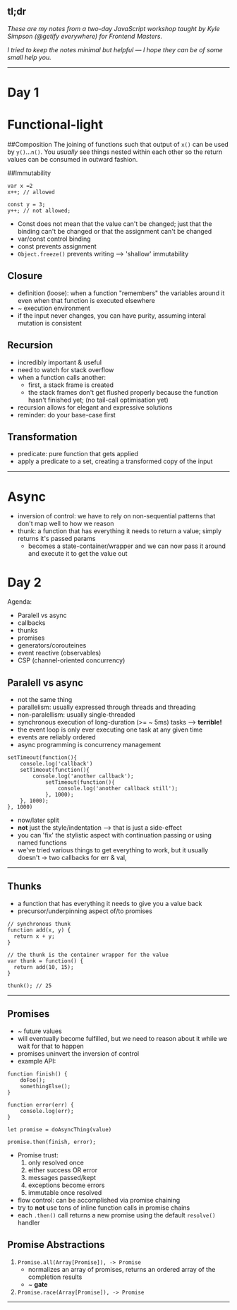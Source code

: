 ## tl;dr
_These are my notes from a two-day JavaScript workshop taught by Kyle Simpson (@getify everywhere) for Frontend Masters._

_I tried to keep the notes minimal but helpful — I hope they can be of some small help you._

-----
# Day 1
# Functional-light
##Composition
The joining of functions such that output of `x()` can be used by `y()`...`n()`. You *usually* see things nested within each other so the return values can be consumed in outward fashion.

##Immutability
```
var x =2
x++; // allowed

const y = 3;
y++; // not allowed;
```
- Const does not mean that the value can't be changed; just that the binding can't be changed or that the assignment can't be changed
- var/const control binding
- const prevents assignment
- `Object.freeze()` prevents writing --> 'shallow' immutability


## Closure
- definition (loose): when a function "remembers" the variables around it even when that function is executed elsewhere
- ~ execution environment
- if the input never changes, you can have purity, assuming interal mutation is consistent

## Recursion
- incredibly important & useful
- need to watch for stack overflow
- when a function calls another:
	- first, a stack frame is created
    - the stack frames don't get flushed properly because the function hasn't finished yet; (no tail-call optimisation yet)
 - recursion allows for elegant and expressive solutions
 - reminder: do your base-case first
 
 ## Transformation
 - predicate: pure function that gets applied
 - apply a predicate to a set, creating a transformed copy of the input

-----

# Async
- inversion of control: we have to rely on non-sequential patterns that don't map well to how we reason
- thunk: a function that has everything it needs to return a value; simply returns it's passed params
   - becomes a state-container/wrapper and we can now pass it around and execute it to get the value out


# Day 2
Agenda: 
- Paralell vs async
- callbacks
- thunks
- promises
- generators/corouteines
- event reactive (observables)
- CSP (channel-oriented concurrency)

## Paralell vs async
- not the same thing
- parallelism: usually expressed through threads and threading
- non-paralellism: usually single-threaded
- synchronous execution of long-duration (>= ~ 5ms) tasks --> **terrible!**
- the event loop is only ever executing one task at any given time
- events are reliably ordered
- async programming is concurrency management

```
setTimeout(function(){
	console.log('callback')
    setTimeout(function(){
		console.log('another callback');
            setTimeout(function(){
				console.log('another callback still');
			}, 1000);
	}, 1000);
}, 1000)
```

- now/later split
- **not** just the style/indentation —> that is just a side-effect
- you can 'fix' the stylistic aspect with continuation passing or using named functions
- we've tried various things to get everything to work, but it usually doesn't -> two callbacks for err & val, 
-----

## Thunks
- a function that has everything it needs to give you a value back
- precursor/underpinning aspect of/to promises

```
// synchronous thunk
function add(x, y) {
  return x + y;
}

// the thunk is the container wrapper for the value
var thunk = function() {
  return add(10, 15);
}

thunk(); // 25
```
-----

## Promises
- ~ future values
- will eventually become fulfilled, but we need to reason about it while we wait for that to happen
- promises uninvert the inversion of control
- example API:

```
function finish() {
	doFoo();
    somethingElse();
}

function error(err) {
	console.log(err);
}

let promise = doAsyncThing(value)

promise.then(finish, error);
```

- Promise trust: 
   1. only resolved once
   2. either success OR error
   3. messages passed/kept
   4. exceptions become errors
   5. immutable once resolved
- flow control: can be accomplished via promise chaining
- try to **not** use tons of inline function calls in promise chains
- each `.then()` call returns a new promise using the default `resolve()` handler

## Promise Abstractions
1. `Promise.all(Array[Promise]), -> Promise`
	- normalizes an array of promises, returns an ordered array of the completion results
    - ~ **gate**
2. `Promise.race(Array[Promise]), -> Promise`

-----

##
